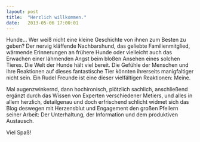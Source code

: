 ```yaml
---
layout: post
title:  "Herzlich willkommen."
date:   2013-05-06 17:00:01
---
```


Hunde… Wer weiß nicht eine kleine Geschichte von ihnen zum Besten zu geben? Der
nervig kläffende Nachbarshund, das geliebte Familienmitglied, wärmende
Erinnerungen an frühere Hunde oder vielleicht auch das Erwachen einer lähmenden
Angst beim bloßen Ansehen eines solchen Tieres. Die Welt der Hunde hält viel
bereit. Die Gefühle der Menschen und ihre Reaktionen auf dieses fantastische
Tier könnten ihrerseits manigfaltiger nicht sein. Ein Rudel Freunde ist eine
dieser vielfältigen Reaktionen: Meine.

Mal augenzwinkernd, dann hochironisch, plötzlich sachlich, anschließend ergänzt
durch das Wissen von Experten verschiedener Metiers, und alles in allem
herzlich, detailgenau und doch erfrischend schlicht widmet sich das Blog
deswegen mit Herzensblut und Engagement den großen Pfeilern seiner Arbeit: Der
Unterhaltung, der Information und dem produktiven Austausch.

Viel Spaß!
